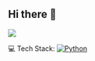## Hi there 👋
[![](https://visitcount.itsvg.in/api?id=PUXSY&label=Profile%20Views&icon=0&pretty=true)](https://visitcount.itsvg.in)
<!--
**PUXSY/PUXSY** is a ✨ _special_ ✨ repository because its `README.md` (this file) appears on your GitHub profile.

Here are some ideas to get you started:

- 🔭 I’m currently working on ...
- 🌱 I’m currently learning ...
- 👯 I’m looking to collaborate on ...
- 🤔 I’m looking for help with ...
- 💬 Ask me about ...
- 📫 How to reach me: ...
- 😄 Pronouns: ...
- ⚡ Fun fact: ...
-->

💻 Tech Stack:
[![Python](https://camo.githubusercontent.com/0975e0567b04603846bc4e36922def2b52d708fd0458b2d0abee5f6dd8fae3bd/68747470733a2f2f696d672e736869656c64732e696f2f62616467652f707974686f6e2d3336373041303f7374796c653d666c6174266c6f676f3d707974686f6e266c6f676f436f6c6f723d666664643534)](https://www.python.org/)

